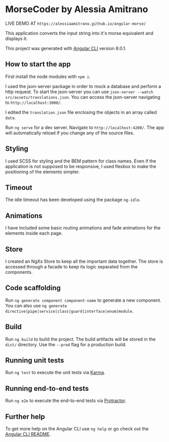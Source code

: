 # MorseCoder by Alessia Amitrano

LIVE DEMO AT `https://alessiaamitrano.github.io/angular-morse/`

This application converts the input string into it's morse equivalent and displays it.

This project was generated with [Angular CLI](https://github.com/angular/angular-cli) version 8.0.1.

## How to start the app

First install the node modules with `npm i`.

I used the json-server package in order to mock a database and perform a http request. To start the json-server you can use `json-server --watch src/assets/translations.json`. You can access the json-server navigating to `http://localhost:3000/`.

I edited the `translation.json` file enclosing the objects in an array called `data`.

Run `ng serve` for a dev server. Navigate to `http://localhost:4200/`. The app will automatically reload if you change any of the source files.

## Styling

I used SCSS for styling and the BEM pattern for class names.
Even if the application is not supposed to be responsive, I used flexbox to make the positioning of the elements simpler.

## Timeout

The idle timeout has been developed using the package `ng-idle`.

## Animations

I have included some basic routing animations and fade animations for the elements inside each page.

## Store

I created an NgXs Store to keep all the important data together. The store is accessed through a facade to keep its logic separated from the components.

## Code scaffolding

Run `ng generate component component-name` to generate a new component. You can also use `ng generate directive|pipe|service|class|guard|interface|enum|module`.

## Build

Run `ng build` to build the project. The build artifacts will be stored in the `dist/` directory. Use the `--prod` flag for a production build.

## Running unit tests

Run `ng test` to execute the unit tests via [Karma](https://karma-runner.github.io).

## Running end-to-end tests

Run `ng e2e` to execute the end-to-end tests via [Protractor](http://www.protractortest.org/).

## Further help

To get more help on the Angular CLI use `ng help` or go check out the [Angular CLI README](https://github.com/angular/angular-cli/blob/master/README.md).
